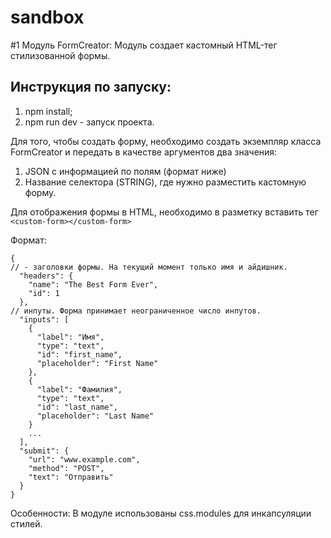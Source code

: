 # sandbox
 


#1 Модуль FormCreator: 
Модуль создает кастомный HTML-тег стилизованной формы. 

## Инструкция по запуску: 
1. npm install;
2. npm run dev - запуск проекта. 

Для того, чтобы создать форму, необходимо создать экземпляр класса FormCreator и передать в качестве аргументов два значения: 
1. JSON с информацией по полям (формат ниже)
2. Название селектора (STRING), где нужно разместить кастомную форму. 

Для отображения формы в HTML, необходимо в разметку вставить тег ```<custom-form></custom-form>```

Формат:
```
{
// - заголовки формы. На текущий момент только имя и айдишник. 
  "headers": {
    "name": "The Best Form Ever",
    "id": 1
  },
// инпуты. Форма принимает неограниченное число инпутов. 
  "inputs": [
    {
      "label": "Имя",
      "type": "text",
      "id": "first_name",
      "placeholder": "First Name"
    },
    {
      "label": "Фамилия",
      "type": "text",
      "id": "last_name",
      "placeholder": "Last Name"
    }
    ...
  ],
  "submit": {
    "url": "www.example.com",
    "method": "POST",
    "text": "Отправить"
  }
}
```
Особенности: В модуле использованы css.modules для инкапсуляции стилей. 
